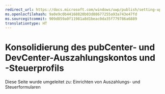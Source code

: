 ```yaml
---
redirect_url: https://docs.microsoft.com/windows/uwp/publish/setting-up-your-payout-account-and-tax-forms
ms.openlocfilehash: 9a0e9c0b44168820b03d88677255a93a743e47fd
ms.sourcegitcommit: 909d859a0f11981a8d1beac0da35f779786a6889
translationtype: HT
---
```

# <a name="pubcenter-devcenter-payout-account-and-tax-profile-consolidation"></a>Konsolidierung des pubCenter- und DevCenter-Auszahlungskontos und -Steuerprofils


Diese Seite wurde umgeleitet zu: Einrichten von Auszahlungs- und Steuerformularen